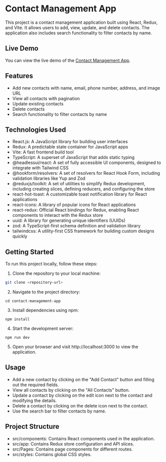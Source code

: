 # Contact Management App

This project is a contact management application built using React, Redux, and Vite. It allows users to add, view, update, and delete contacts. The application also includes search functionality to filter contacts by name.

## Live Demo

You can view the live demo of the [Contact Management App](https://sp-contact-management.vercel.app).

## Features

-  Add new contacts with name, email, phone number, address, and image URL
-  View all contacts with pagination
-  Update existing contacts
-  Delete contacts
-  Search functionality to filter contacts by name

## Technologies Used

-  React.js: A JavaScript library for building user interfaces
-  Redux: A predictable state container for JavaScript apps
-  Vite: A fast frontend build tool
-  TypeScript: A superset of JavaScript that adds static typing
-  @headlessui/react: A set of fully accessible UI components, designed to integrate with Tailwind CSS
-  @hookform/resolvers: A set of resolvers for React Hook Form, including validation libraries like Yup and Zod
-  @reduxjs/toolkit: A set of utilities to simplify Redux development, including creating slices, defining reducers, and configuring the store
-  react-hot-toast: A customizable toast notification library for React applications
-  react-icons: A library of popular icons for React applications
-  react-redux: Official React bindings for Redux, enabling React components to interact with the Redux store
-  uuid: A library for generating unique identifiers (UUIDs)
-  zod: A TypeScript-first schema definition and validation library
-  tailwindcss: A utility-first CSS framework for building custom designs quickly

## Getting Started

To run this project locally, follow these steps:

1. Clone the repository to your local machine:

```bash
git clone <repository-url>
```

2. Navigate to the project directory:

```
cd contact-management-app
```

3. Install dependencies using npm:

```
npm install
```

4. Start the development server:

```
npm run dev
```

5. Open your browser and visit http://localhost:3000 to view the application.

## Usage

-  Add a new contact by clicking on the "Add Contact" button and filling out the required fields.
-  View all contacts by clicking on the "All Contacts" button.
-  Update a contact by clicking on the edit icon next to the contact and modifying the details.
-  Delete a contact by clicking on the delete icon next to the contact.
-  Use the search bar to filter contacts by name.

## Project Structure

-  src/components: Contains React components used in the application.
-  src/app: Contains Redux store configuration and API slices.
-  src/Pages: Contains page components for different routes.
-  src/styles: Contains global CSS styles.
